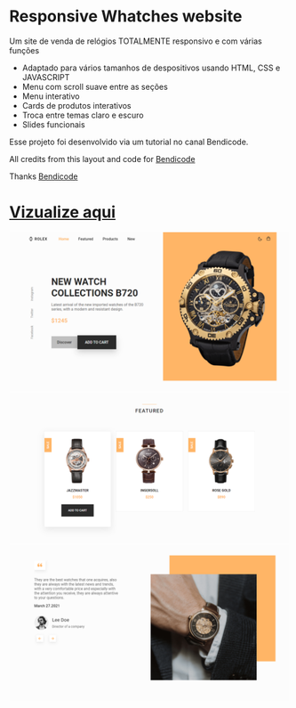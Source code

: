 # Responsive Whatches website

<p>Um site de venda de relógios TOTALMENTE responsivo e com várias funções</p>

<ul>
  <li>Adaptado para vários tamanhos de despositivos usando HTML, CSS e JAVASCRIPT</li>
  <li>Menu com scroll suave entre as seções</li>
  <li>Menu interativo</li>
  <li>Cards de produtos interativos</li>
  <li>Troca entre temas claro e escuro</li>
  <li>Slides funcionais</li>
</ul>

Esse projeto foi desenvolvido via um tutorial no canal Bendicode.

All credits from this layout and code for [Bendicode](https://www.youtube.com/c/Bedimcode/featured)

Thanks [Bendicode](https://github.com/bedimcode)

# [Vizualize aqui](https://thiagofang.github.io/responsive-whatches-wesite/)

![preview](Preview1.png)
![preview](Preview2.png)
![preview](Preview3.png)


